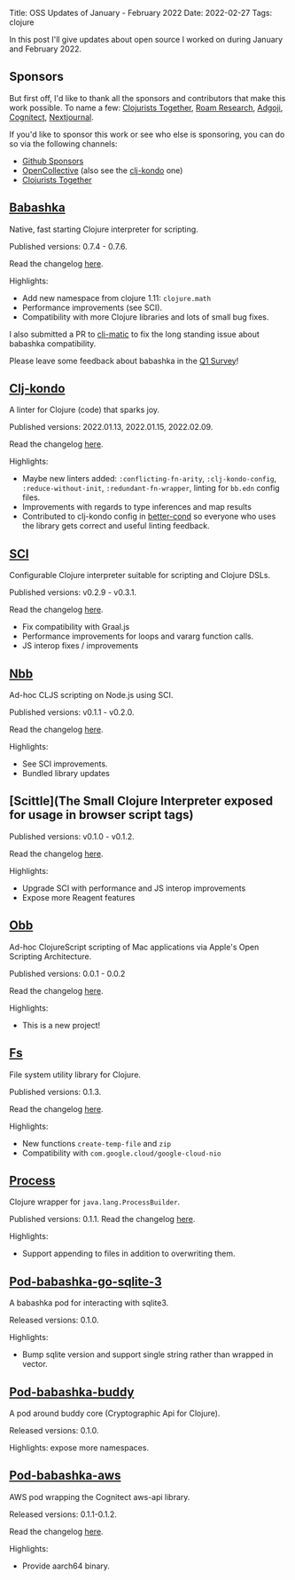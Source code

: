 Title: OSS Updates of January - February 2022
Date: 2022-02-27
Tags: clojure

In this post I'll give updates about open source I worked on during January and February 2022.

## Sponsors

But first off, I'd like to thank all the sponsors and contributors that make
this work possible. To name a few: [Clojurists
Together](https://clojuriststogether.org/), [Roam
Research](https://roamresearch.com/), [Adgoji](https://www.adgoji.com/),
[Cognitect](https://www.cognitect.com/),
[Nextjournal](https://nextjournal.com/).

If you'd like to sponsor this work or see who else is sponsoring, you can do so via the
following channels:

- [Github Sponsors](https://github.com/sponsors/borkdude)
- [OpenCollective](https://opencollective.com/babashka) (also see the [clj-kondo](https://opencollective.com/clj-kondo) one)
- [Clojurists Together](https://www.clojuriststogether.org/)

## [Babashka](https://github.com/babashka/babashka)

Native, fast starting Clojure interpreter for scripting.

Published versions: 0.7.4 - 0.7.6.

Read the changelog [here](https://github.com/babashka/babashka/blob/master/CHANGELOG.md).

Highlights:

- Add new namespace from clojure 1.11: `clojure.math`
- Performance improvements (see SCI).
- Compatibility with more Clojure libraries and lots of small bug fixes.

I also submitted a PR to [cli-matic](https://github.com/l3nz/cli-matic) to fix
the long standing issue about babashka compatibility.

Please leave some feedback about babashka in the [Q1 Survey](https://forms.gle/ko3NjDg2SwXeEoNQ9)!

## [Clj-kondo](https://github.com/clj-kondo/clj-kondo)

A linter for Clojure (code) that sparks joy.

Published versions: 2022.01.13, 2022.01.15, 2022.02.09.

Read the changelog [here](https://github.com/clj-kondo/clj-kondo/blob/master/CHANGELOG.md).

Highlights:

- Maybe new linters added: `:conflicting-fn-arity`, `:clj-kondo-config`,
  `:reduce-without-init`, `:redundant-fn-wrapper`, linting for `bb.edn` config
  files.
- Improvements with regards to type inferences and map results
- Contributed to clj-kondo config in
  [better-cond](https://github.com/Engelberg/better-cond/tree/master/resources/clj-kondo.exports/better-cond/better-cond)
  so everyone who uses the library gets correct and useful linting feedback.

## [SCI](https://github.com/babashka/sci)

Configurable Clojure interpreter suitable for scripting and Clojure DSLs.

Published versions: v0.2.9 - v0.3.1.

Read the changelog [here](https://github.com/babashka/sci/blob/master/CHANGELOG.md).

- Fix compatibility with Graal.js
- Performance improvements for loops and vararg function calls.
- JS interop fixes / improvements

## [Nbb](https://github.com/babashka/nbb)

Ad-hoc CLJS scripting on Node.js using SCI.

Published versions: v0.1.1 - v0.2.0.

Read the changelog [here](https://github.com/babashka/nbb/blob/main/CHANGELOG.md).

Highlights:

- See SCI improvements.
- Bundled library updates

## [Scittle](The Small Clojure Interpreter exposed for usage in browser script tags)

Published versions: v0.1.0 - v0.1.2.

Read the changelog [here](https://github.com/babashka/scittle/blob/main/CHANGELOG.md).

Highlights:

- Upgrade SCI with performance and JS interop improvements
- Expose more Reagent features

## [Obb](https://github.com/babashka/obb)

Ad-hoc ClojureScript scripting of Mac applications via Apple's Open Scripting
Architecture.

Published versions: 0.0.1 - 0.0.2

Read the changelog [here](https://github.com/babashka/obb/blob/main/CHANGELOG.md).

Highlights:

- This is a new project!

## [Fs](https://github.com/babashka/fs)

File system utility library for Clojure.

Published versions: 0.1.3.

Read the changelog [here](https://github.com/babashka/fs/blob/master/CHANGELOG.md).

Highlights:

- New functions `create-temp-file` and `zip`
- Compatibility with `com.google.cloud/google-cloud-nio`

## [Process](https://github.com/babashka/process)

Clojure wrapper for `java.lang.ProcessBuilder`.

Published versions: 0.1.1.
Read the changelog [here](https://github.com/babashka/process/blob/master/CHANGELOG.md).

Highlights:

- Support appending to files in addition to overwriting them.

## [Pod-babashka-go-sqlite-3](https://github.com/babashka/pod-babashka-go-sqlite3)

A babashka pod for interacting with sqlite3.

Released versions: 0.1.0.

Highlights:

- Bump sqlite version and support single string rather than wrapped in vector.

## [Pod-babashka-buddy](https://github.com/babashka/pod-babashka-buddy)

A pod around buddy core (Cryptographic Api for Clojure).

Released versions: 0.1.0.

Highlights: expose more namespaces.

## [Pod-babashka-aws](https://github.com/babashka/pod-babashka-aws)

AWS pod wrapping the Cognitect aws-api library.

Released versions: 0.1.1-0.1.2.

Read the changelog [here](https://github.com/babashka/pod-babashka-aws/blob/main/CHANGELOG.md).

Highlights:

- Provide aarch64 binary.
